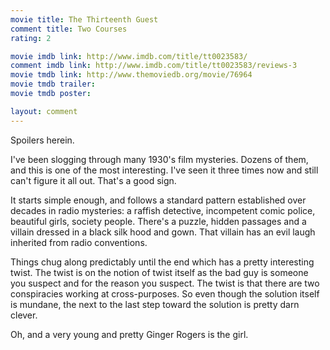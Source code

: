 ```yaml
---
movie title: The Thirteenth Guest
comment title: Two Courses
rating: 2

movie imdb link: http://www.imdb.com/title/tt0023583/
comment imdb link: http://www.imdb.com/title/tt0023583/reviews-3
movie tmdb link: http://www.themoviedb.org/movie/76964
movie tmdb trailer: 
movie tmdb poster: 

layout: comment
---
```


Spoilers herein.

I've been slogging through many 1930's film mysteries. Dozens of them, and this is one of the most interesting. I've seen it three times now and still can't figure it all out. That's a good sign.

It starts simple enough, and follows a standard pattern established over decades in radio mysteries: a raffish detective, incompetent comic police, beautiful girls, society people. There's a puzzle, hidden passages and a villain dressed in a black silk hood and gown. That villain has an evil laugh inherited from radio conventions.

Things chug along predictably until the end which has a pretty interesting twist. The twist is on the notion of twist itself as the bad guy is someone you suspect and for the reason you suspect. The twist is that there are two conspiracies working at cross-purposes. So even though the solution itself is mundane, the next to the last step toward the solution is pretty darn clever.

Oh, and a very young and pretty Ginger Rogers is the girl.